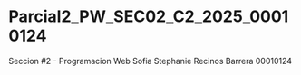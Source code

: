 # Parcial2_PW_SEC02_C2_2025_00010124
Seccion #2 - Programacion Web
Sofia Stephanie Recinos Barrera 00010124